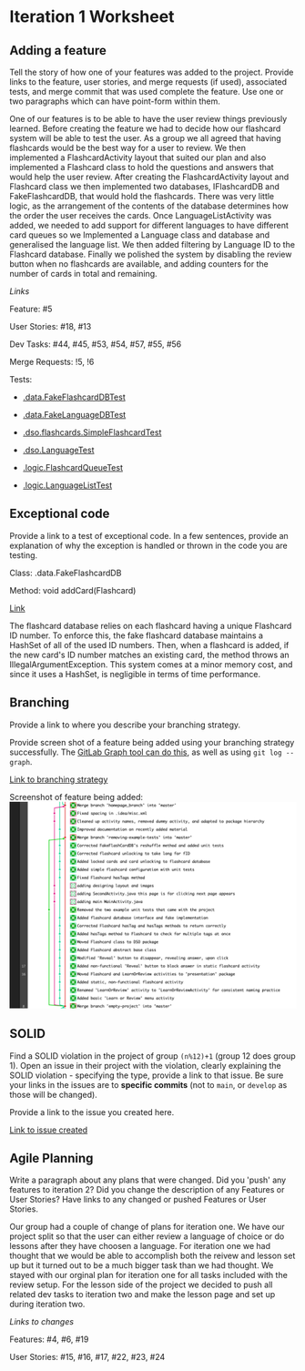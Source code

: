 Iteration 1 Worksheet
=====================

Adding a feature
-----------------

Tell the story of how one of your features was added to the project.
Provide links to the
feature, user stories, and merge requests (if used), associated tests, and merge commit
that was used complete the feature.
Use one or two paragraphs which can have point-form within them.


One of our features is to be able to have the user review things previously learned. Before creating the feature we had to decide how our flashcard system will be able to test the user. As a group we all agreed that having flashcards would be the best way for a user to review. We then implemented a FlashcardActivity layout that suited our plan and also implemented a Flashcard class to hold the questions and answers that would help the user review. After creating the FlashcardActivity layout and Flashcard class we then implemented two databases, IFlashcardDB and FakeFlashcardDB, that would hold the flashcards. There was very little logic, as the arrangement of the contents of the database determines how the order the user receives the cards. Once LanguageListActivity was added, we needed to add support for different languages to have different card queues so we Implemented a Language class and database and generalised the language list. We then added filtering by Language ID to the Flashcard database. Finally we polished the system by disabling the review button when no flashcards are available, and adding counters for the number of cards in total and remaining.

*Links*

Feature: #5

User Stories: #18, #13

Dev Tasks: #44, #45, #53, #54, #57, #55, #56

Merge Requests: !5, !6

Tests:

* [.data.FakeFlashcardDBTest](/app/src/test/java/com/group5/lingual/data/FakeFlashcardDBTest.java)

* [.data.FakeLanguageDBTest](/app/src/test/java/com/group5/lingual/data/FakeLanguageDBTest.java)

* [.dso.flashcards.SimpleFlashcardTest](/app/src/test/java/com/group5/lingual/dso/flashcards/SimpleFlashcardTest.java)

* [.dso.LanguageTest](/app/src/test/java/com/group5/lingual/dso/LanguageTest.java)

* [.logic.FlashcardQueueTest](/app/src/test/java/com/group5/lingual/logic/FlashcardQueueTest.java)

* [.logic.LanguageListTest](/app/src/test/java/com/group5/lingual/logic/LanguageListTest.java)

Exceptional code
----------------

Provide a link to a test of exceptional code. In a few sentences,
provide an explanation of why the exception is handled or thrown
in the code you are testing.

Class:	.data.FakeFlashcardDB

Method:	void addCard(Flashcard)

[Link](/app/src/main/java/com/group5/lingual/data/FakeFlashcardDB.java)

The flashcard database relies on each flashcard having a unique Flashcard ID number. To enforce this, the fake flashcard database maintains a HashSet of all of the used ID numbers. Then, when a flashcard is added, if the new card's ID number matches an existing card, the method throws an IllegalArgumentException. This system comes at a minor memory cost, and since it uses a HashSet, is negligible in terms of time performance.


Branching
----------

Provide a link to where you describe your branching strategy.

Provide screen shot of a feature being added using your branching strategy
successfully. The [GitLab Graph tool can do this](https://code.cs.umanitoba.ca/comp3350-summer2019/cook-eBook/-/network/develop),
as well as using `git log --graph`.

[Link to branching strategy](/docs/BRANCHING_STRATEGY.md)

Screenshot of feature being added:
![Branching Diagram](branching_diagram.png)


SOLID
-----

Find a SOLID violation in the project of group `(n%12)+1` (group 12 does group 1).
Open an issue in their project with the violation,
clearly explaining the SOLID violation - specifying the type, provide a link to that issue. Be sure
your links in the issues are to **specific commits** (not to `main`, or `develop` as those will be changed).

Provide a link to the issue you created here.

[Link to issue created](https://code.cs.umanitoba.ca/3350-winter-2021-a01/umhub-7/-/issues/34)


Agile Planning
--------------

Write a paragraph about any plans that were changed. Did you
'push' any features to iteration 2? Did you change the description
of any Features or User Stories? Have links to any changed or pushed Features
or User Stories.

Our group had a couple of change of plans for iteration one. We have our project split so that the user can either review a language of choice or do lessons after they have choosen a language. For iteration one we had thought that we would be able to accomplish both the reivew and lesson set up but it turned out to be a much bigger task than we had thought. We stayed with our orginal plan for iteration one for all tasks included with the review setup. For the lesson side of the project we decided to push all related dev tasks to iteration two and make the lesson page and set up during iteration two. 

*Links to changes*

Features: #4, #6, #19

User Stories: #15, #16, #17, #22, #23, #24